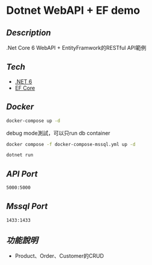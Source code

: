 # Dotnet WebAPI + EF demo

## _Description_

.Net Core 6 WebAPI + EntityFramwork的RESTful API範例

## _Tech_

- [.NET 6](https://dotnet.microsoft.com/en-us/download/dotnet/6.0)
- [EF Core](https://www.nuget.org/packages/Microsoft.EntityFrameworkCore)

## _Docker_

```sh
docker-compose up -d
```

debug mode測試，可以只run db container

```sh
docker compose -f docker-compose-mssql.yml up -d

dotnet run
```

## _API Port_

```sh
5000:5000
```

## _Mssql Port_

```sh
1433:1433
```

## _功能說明_

- Product、Order、Customer的CRUD
